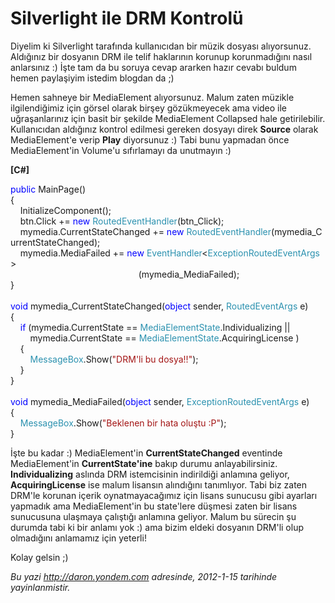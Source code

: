 # Silverlight ile DRM Kontrolü
Diyelim ki Silverlight tarafında kullanıcıdan bir müzik dosyası
alıyorsunuz. Aldığınız bir dosyanın DRM ile telif haklarının korunup
korunmadığını nasıl anlarsınız :) İşte tam da bu soruya cevap ararken
hazır cevabı buldum hemen paylaşiyim istedim blogdan da ;)

Hemen sahneye bir MediaElement alıyorsunuz. Malum zaten müzikle
ilgilendiğimiz için görsel olarak birşey gözükmeyecek ama video ile
uğraşanlarınız için basit bir şekilde MediaElement Collapsed hale
getirilebilir. Kullanıcıdan aldığınız kontrol edilmesi gereken dosyayı
direk **Source** olarak MediaElement'e verip **Play** diyorsunuz :) Tabi
bunu yapmadan önce MediaElement'in Volume'u sıfırlamayı da unutmayın :)

**[C\#]**

<span style="color:blue;">public</span> MainPage()\
{\
    InitializeComponent();\
    btn.Click += <span style="color:blue;">new</span> <span
style="color:#2b91af;">RoutedEventHandler</span>(btn\_Click);\
    mymedia.CurrentStateChanged += <span
style="color:blue;">new</span> <span
style="color:#2b91af;">RoutedEventHandler</span>(mymedia\_CurrentStateChanged);\
    mymedia.MediaFailed += <span style="color:blue;">new</span> <span
style="color:#2b91af;">EventHandler</span>\<<span
style="color:#2b91af;">ExceptionRoutedEventArgs</span>\>\
                                                   
(mymedia\_MediaFailed);\
}\
\
<span style="color:blue;">void</span> mymedia\_CurrentStateChanged(<span
style="color:blue;">object</span> sender, <span
style="color:#2b91af;">RoutedEventArgs</span> e)\
{\
    <span style="color:blue;">if</span> (mymedia.CurrentState == <span
style="color:#2b91af;">MediaElementState</span>.Individualizing || \
        mymedia.CurrentState == <span
style="color:#2b91af;">MediaElementState</span>.AcquiringLicense )\
    {\
        <span style="color:#2b91af;">MessageBox</span>.Show(<span
style="color:#a31515;">"DRM'li bu dosya!!"</span>);\
    }\
}\
\
<span style="color:blue;">void</span> mymedia\_MediaFailed(<span
style="color:blue;">object</span> sender, <span
style="color:#2b91af;">ExceptionRoutedEventArgs</span> e)\
{\
    <span style="color:#2b91af;">MessageBox</span>.Show(<span
style="color:#a31515;">"Beklenen bir hata oluştu :P"</span>);\
}

İşte bu kadar :) MediaElement'in **CurrentStateChanged** eventinde
MediaElement'in **CurrentState'ine** bakıp durumu anlayabilirsiniz.
**Individualizing** aslında DRM istemcisinin indirildiği anlamına
geliyor, **AcquiringLicense** ise malum lisansın alındığını tanımlıyor.
Tabi biz zaten DRM'le korunan içerik oynatmayacağımız için lisans
sunucusu gibi ayarları yapmadık ama MediaElement'in bu state'lere
düşmesi zaten bir lisans sunucusuna ulaşmaya çalıştığı anlamına geliyor.
Malum bu sürecin şu durumda tabi ki bir anlamı yok :) ama bizim eldeki
dosyanın DRM'li olup olmadığını anlamamız için yeterli!

Kolay gelsin ;)



*Bu yazi http://daron.yondem.com adresinde, 2012-1-15 tarihinde yayinlanmistir.*
